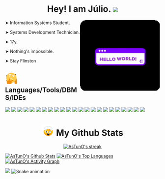 <h1 align="center"> Hey! I am Júlio. <img src="https://raw.githubusercontent.com/iampavangandhi/iampavangandhi/master/gifs/Hi.gif" width="30px"> </h1>

<div> 
<img align="right" src="https://github.com/AsTunO/AsTunO/blob/main/GitGif/HelloGif.gif" width="260px">
  
  <p> ➤  Information Systems Student. </p>
  <p> ➤  Systems Development Technician. </p>     
  <p> ➤  17y. </p>    
  <p> ➤  Nothing's impossible. </p>     
  <p> ➤  Stay Flinston </p>    
  
</div>



<h2> <img src="https://github.com/AsTunO/AsTunO/blob/main/GitGif/giphy-unscreen.gif" width="40px">  Languages/Tools/DBMS/IDEs </h2>

<div>
  <p>
    <img height="25em" src="https://img.shields.io/badge/Java-ED8B00?style=for-the-badge&logo=java&logoColor=white"/>
    <img height="25em" src="https://img.shields.io/badge/Python-3776AB?style=for-the-badge&logo=python&logoColor=white"/>
    <img height="25em" src="https://img.shields.io/badge/JavaScript-F7DF1E?style=for-the-badge&logo=javascript&logoColor=black"/>
    <img height="25em" src="https://img.shields.io/badge/HTML5-E34F26?style=for-the-badge&logo=html5&logoColor=white"/>
    <img height="25em" src="https://img.shields.io/badge/CSS3-1572B6?style=for-the-badge&logo=css3&logoColor=white"/>
    <img height="25m" src="https://img.shields.io/badge/TypeScript-007ACC?style=for-the-badge&logo=typescript&logoColor=white"/>
    <img height="25m" src="https://img.shields.io/badge/Spring-6DB33F?style=for-the-badge&logo=spring&logoColor=white"/>
    <img height="25m" src="https://img.shields.io/badge/Expo-1B1F23?style=for-the-badge&logo=expo&logoColor=white"/>
    <img height="25m" src="https://img.shields.io/badge/Bootstrap-563D7C?style=for-the-badge&logo=bootstrap&logoColor=white"/>
    <img height="25m" src="https://img.shields.io/badge/jQuery-0769AD?style=for-the-badge&logo=jquery&logoColor=white"/>
    <img height="25m" src="https://img.shields.io/badge/React_Native-20232A?style=for-the-badge&logo=react&logoColor=61DAFB"/>
    <img height="25m" src="https://img.shields.io/badge/Node.js-339933?style=for-the-badge&logo=nodedotjs&logoColor=white"/>
    <img height="25m" src="https://img.shields.io/badge/npm-CB3837?style=for-the-badge&logo=npm&logoColor=white"/>
    <img height="25m" src="https://img.shields.io/badge/React-20232A?style=for-the-badge&logo=react&logoColor=61DAFB"/>
    <img height="25m" src="https://img.shields.io/badge/next.js-000000?style=for-the-badge&logo=nextdotjs&logoColor=white"/>
    <img height="25m" src="https://img.shields.io/badge/Material--UI-0081CB?style=for-the-badge&logo=material-ui&logoColor=white"/>
    <img height="25m" src="https://img.shields.io/badge/MySQL-00000F?style=for-the-badge&logo=mysql&logoColor=white"/>
    <img height="25m" src="https://img.shields.io/badge/PostgreSQL-316192?style=for-the-badge&logo=postgresql&logoColor=white"/>
    <img height="25m" src="https://img.shields.io/badge/Microsoft_SQL_Server-CC2927?style=for-the-badge&logo=microsoft-sql-server&logoColor=white"/>
    <img height="25m" src="https://img.shields.io/badge/Git-F05032?style=for-the-badge&logo=git&logoColor=white"/>
    <img height="25m" src="https://img.shields.io/badge/Postman-FF6C37?style=for-the-badge&logo=Postman&logoColor=white"/>
    <img height="25m" src="https://img.shields.io/badge/Insomnia-5849be?style=for-the-badge&logo=Insomnia&logoColor=white"/>
    <img height="25m" src="https://img.shields.io/badge/Figma-F24E1E?style=for-the-badge&logo=figma&logoColor=white"/>
  </p>
</div>

<h1 align="center" > <img src="https://github.com/AsTunO/AsTunO/blob/main/GitGif/emoji.gif" width="40px"> My Github Stats </h1>

<div>
  <p align="center">
      <a href="https://github.com/AsTunO/github-readme-streak-stats">
          <img title="🔥 Get streak stats for your profile at git.io/streak-stats" alt="AsTunO's streak" src="https://github-readme-streak-stats.herokuapp.com/?user=AsTunO&theme=midnight-purple&hide_border=true&stroke=0000&background=0D1117"/>
      </a>
  </p>
</div>

<div>
  <p>
    <a href="https://github.com/AsTunO/github-readme-stats"><img alt="AsTunO's Github Stats" src="https://github-readme-stats.vercel.app/api?username=AsTunO&show_icons=true&count_private=true&theme=midnight-purple&hide_border=true&bg_color=0D1117" /></a>
    <a href="https://github.com/AsTunO/github-readme-stats"><img alt="AsTunO's Top Languages" src="https://github-readme-stats.vercel.app/api/top-langs/?username=AsTunO&langs_count=8&count_private=true&layout=compact&theme=midnight-purple&hide_border=true&bg_color=0D1117" /></a>
    <a href="https://github.com/AsTunO/github-readme-activity-graph"><img alt="AsTunO's Activity Graph" src="https://activity-graph.herokuapp.com/graph?username=AsTunO&bg_color=0D1117&color=9e35d2&line=660099&point=FFFFFF&hide_border=true" /></a>
  </p>
</div>

<a href="https://github.com/404"><img src="https://user-images.githubusercontent.com/73097560/115834477-dbab4500-a447-11eb-908a-139a6edaec5c.gif"></a>
![Snake animation](https://github.com/AsTunO/AsTunO/blob/output/github-contribution-grid-snake.svg)
